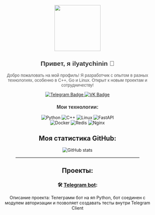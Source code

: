 <div align="center">
  <!-- Новая иконка (меняю на красивое изображение, например, "Welcome GIF") -->
  <img src="https://media.giphy.com/media/Td12J63UeZnko/giphy.gif" width="150" />

  <h2 style="font-family: 'Arial', sans-serif; color: #333;">Привет, я ilyatychinin 👋</h2>
  <p style="font-family: 'Arial', sans-serif; color: #555; max-width: 700px; text-align: center;">
    Добро пожаловать на мой профиль! Я разработчик с опытом в разных технологиях, особенно в C++, Go и Linux. Открыт к новым проектам и сотрудничеству!
  </p>

  <div>
    <a href="https://t.me/ilyatychinin" target="_blank">
      <img src="https://img.shields.io/badge/Telegram-blue?style=for-the-badge&logo=telegram&logoColor=white" alt="Telegram Badge" />
    </a>
    <a href="https://vk.com/ilyatychinin" target="_blank">
      <img src="https://img.shields.io/badge/VK-blue?style=for-the-badge&logo=VK&logoColor=white" alt="VK Badge" />
    </a>
  </div>
  
  <h3 style="font-family: 'Arial', sans-serif; color: #333;">Мои технологии:</h3>
  <div>
    <img src="https://img.shields.io/badge/Python-3776AB?style=for-the-badge&logo=python&logoColor=white" alt="Python" />
    <img src="https://img.shields.io/badge/C++-00599C?style=for-the-badge&logo=cplusplus&logoColor=white" alt="C++" />
    <img src="https://img.shields.io/badge/Linux-FCC624?style=for-the-badge&logo=linux&logoColor=black" alt="Linux" />
    <img src="https://img.shields.io/badge/FastAPI-009688?style=for-the-badge&logo=fastapi&logoColor=white" alt="FastAPI" />
  </div>
  <div>
      <img src="https://img.shields.io/badge/Docker-2496ED?style=for-the-badge&logo=docker&logoColor=white" alt="Docker" />
      <img src="https://img.shields.io/badge/Redis-DC382D?style=for-the-badge&logo=redis&logoColor=white" alt="Redis" />
      <img src="https://img.shields.io/badge/Nginx-009639?style=for-the-badge&logo=nginx&logoColor=white" alt="Nginx" />
  </div>

  ## Моя статистика GitHub:

  ![GitHub stats](https://github-readme-stats.vercel.app/api?username=ilyatychinin&show_icons=true&hide_title=true&count_private=true)
  <hr style="width: 80%; border-top: 2px solid #ddd;" />
  
  ## Проекты:

  ### 🛠️ [Telegram bot](https://github.com/ilyatychinin/tgbot):
  Описание проекта: Телеграмм бот на яп Python, бот соединен с модулем авторизации и позволяет создавать тесты внутри Telegram Client
</div>
